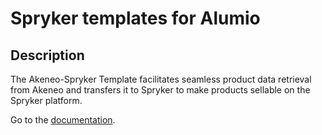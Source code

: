 # Spryker templates for Alumio

## Description

The Akeneo-Spryker Template facilitates seamless product data retrieval from Akeneo and transfers it to Spryker to make products sellable on the Spryker platform.

Go to the [documentation](https://github.com/alumio-int/spryker-templates/wiki).
